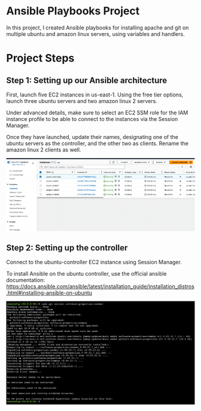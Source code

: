 # Ansible Playbooks Project

In this project, I created Ansible playbooks for installing apache and git on multiple ubuntu and amazon linux servers, using variables and handlers.

# Project Steps

## Step 1: Setting up our Ansible architecture

First, launch five EC2 instances in us-east-1. Using the free tier options, launch three ubuntu servers and two amazon linux 2 servers. 

Under advanced details, make sure to select an EC2 SSM role for the IAM instance profile to be able to connect to the instances via the Session Manager.

Once they have launched, update their names, designating one of the ubuntu servers as the controller, and the other two as clients. Rename the amazon linux 2 clients as well.


![image1](images/architecture.png)

## Step 2: Setting up the controller

Connect to the ubuntu-controller EC2 instance using Session Manager.

To install Ansible on the ubuntu controller, use the official ansible documentation: https://docs.ansible.com/ansible/latest/installation_guide/installation_distros.html#installing-ansible-on-ubuntu 

![image2](images/ansibleinstall.png)
